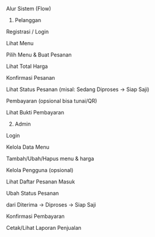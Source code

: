   

Alur Sistem (Flow)

1. Pelanggan

Registrasi / Login

Lihat Menu

Pilih Menu & Buat Pesanan

Lihat Total Harga

Konfirmasi Pesanan

Lihat Status Pesanan
(misal: Sedang Diproses → Siap Saji)

Pembayaran (opsional bisa tunai/QR)

Lihat Bukti Pembayaran


2. Admin

Login

Kelola Data Menu

Tambah/Ubah/Hapus menu & harga


Kelola Pengguna (opsional)

Lihat Daftar Pesanan Masuk

Ubah Status Pesanan

dari Diterima → Diproses → Siap Saji


Konfirmasi Pembayaran

Cetak/Lihat Laporan Penjualan